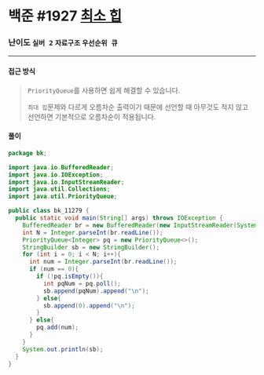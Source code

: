 # 백준 #1927 [최소 힙](https://www.acmicpc.net/problem/1927)

### 난이도 `실버 2` `자료구조`  `우선순위 큐` 

---

#### 접근 방식

> `PriorityQueue`를 사용하면 쉽게 해결할 수 있습니다.
>
> `최대 힙`문제와 다르게 오름차순 출력이기 때문에 선언할 때 아무것도 적지 않고 선언하면 기본적으로 오름차순이 적용됩니다.

#### 풀이

```java
package bk;

import java.io.BufferedReader;
import java.io.IOException;
import java.io.InputStreamReader;
import java.util.Collections;
import java.util.PriorityQueue;

public class bk_11279 {
  public static void main(String[] args) throws IOException {
    BufferedReader br = new BufferedReader(new InputStreamReader(System.in));
    int N = Integer.parseInt(br.readLine());
    PriorityQueue<Integer> pq = new PriorityQueue<>();
    StringBuilder sb = new StringBuilder();
    for (int i = 0; i < N; i++){
      int num = Integer.parseInt(br.readLine());
      if (num == 0){
        if (!pq.isEmpty()){
          int pqNum = pq.poll();
          sb.append(pqNum).append("\n");
        } else{
          sb.append(0).append("\n");
        }
      } else{
        pq.add(num);
      }
    }
    System.out.println(sb);
  }
}
```

